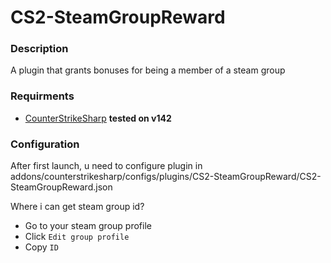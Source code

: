 # CS2-SteamGroupReward

### Description
A plugin that grants bonuses for being a member of a steam group

### Requirments
- [CounterStrikeSharp](https://github.com/roflmuffin/CounterStrikeSharp/) **tested on v142**

### Configuration
After first launch, u need to configure plugin in  addons/counterstrikesharp/configs/plugins/CS2-SteamGroupReward/CS2-SteamGroupReward.json

Where i can get steam group id?
- Go to your steam group profile
- Click `Edit group profile`
- Copy `ID`